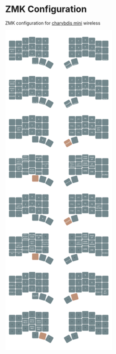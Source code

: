 # ZMK Configuration

ZMK configuration for [charybdis mini](https://github.com/Bastardkb/Charybdis/tree/main) wireless

![keymap](keymap-drawer/charybdis.svg)
